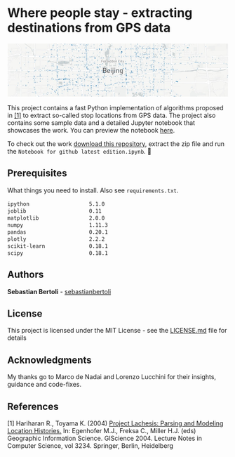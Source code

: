 # Where people stay - extracting destinations from GPS data
![](/images/readme_teaser.jpg)

This project contains a fast Python implementation of algorithms
proposed in [[1]](#hariharan2004) to extract so-called stop locations
from GPS data. The project also contains some sample data and a
detailed Jupyter notebook that showcases the work. You can preview the notebook [here](https://nbviewer.jupyter.org/github/sebastianbertoli/Github-internship_human_mobility/blob/master/Notebook%20for%20github%20latest%20edition.ipynb).

To check out the work [download this repository](https://github.com/sebastianbertoli/Github-internship_human_mobility/archive/master.zip), extract the zip file and run the
`Notebook for github latest edition.ipynb`. :beers:

## Prerequisites

What things you need to install. Also see `requirements.txt`.

```text
ipython                   5.1.0
joblib                    0.11
matplotlib                2.0.0
numpy                     1.11.3
pandas                    0.20.1
plotly                    2.2.2
scikit-learn              0.18.1
scipy                     0.18.1
```

## Authors

**Sebastian Bertoli** - [sebastianbertoli](https://github.com/sebastianbertoli)

## License

This project is licensed under the MIT License - see the [LICENSE.md](LICENSE.md) file for details

## Acknowledgments

My thanks go to Marco de Nadai and Lorenzo Lucchini for their insights, guidance and code-fixes. 

## References

<a id='hariharan2004'></a> [1] Hariharan R., Toyama K. (2004) [Project Lachesis: Parsing and Modeling Location Histories.](https://link.springer.com/chapter/10.1007/978-3-540-30231-5_8#citeas) In: Egenhofer M.J., Freksa C., Miller H.J. (eds) Geographic Information Science. GIScience 2004. Lecture Notes in Computer Science, vol 3234. Springer, Berlin, Heidelberg

